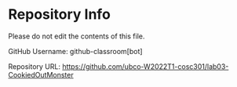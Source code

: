 # Repository Info
Please do not edit the contents of this file.

GitHub Username: github-classroom[bot]

Repository URL: https://github.com/ubco-W2022T1-cosc301/lab03-CookiedOutMonster
